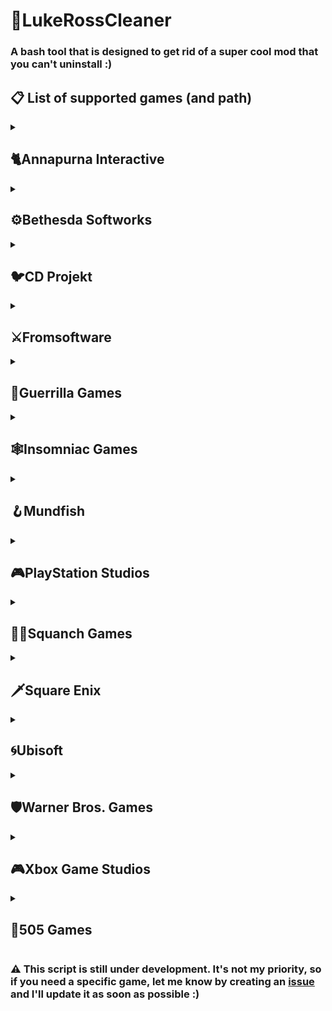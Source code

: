 # 🧼LukeRossCleaner
### A bash tool that is designed to get rid of a super cool mod that you can't uninstall :)

## 📋 List of supported games (and path)
<details>
  <summary><h2>🐈Annapurna Interactive</h2></summary>
  
  - Stray: `\Stray\Hk_project\Binaries\Win64`
</details>

<details>
  <summary><h2>⚙️Bethesda Softworks</h2></summary>
    
  - GhostwireTokyo: `\GhostwireTokyo` 
  - Indiana Jones and the Great Circle: `\Indiana Jones and the Great Circle\Content`
</details>

<details>
  <summary><h2>🐦CD Projekt</h2></summary>
  
  - Cyberpunk 2077: `\Cyberpunk 2077\Cyberpunk 2077\bin\x64`
</details>

<details>
  <summary><h2>⚔Fromsoftware</h2></summary>
  
  - Dark Souls: Remastered: `\DARK SOULS REMASTERED`
  - Elden Ring: `\ELDEN RING`
</details>

<details>
  <summary><h2>🦕Guerrilla Games</h2></summary>
  
  - Horizon Forbidden West: `\Horizon Forbidden West`
  - Horizon Zero Dawn: `\Horizon Zero Dawn`
</details>

<details>
  <summary><h2>🕸️Insomniac Games</h2></summary>
  
  - Marvel's Spider-Man Remastered: `\Spider-man Remastered`
  - Marvel's Spider-Man: Miles Morales: `\Marvel’s Spider-Man - Miles Morales`
</details>

<details>
  <summary><h2>🪝Mundfish</h2></summary>
  
  - Atomic Heart: `\Atomic Heart\AtomicHeart\Binaries\Win64`
</details>

<details>
  <summary><h2>🎮PlayStation Studios</h2></summary>

  - Ghost of Tsushima: `\Ghost of Tsushima DIRECTOR'S CUT`
  - Uncharted Legacy of Thieves Collection: `\UNCHARTED - Legacy of Thieves Collection`
</details>

<details>
  <summary><h2>🧑‍🚀Squanch Games</h2></summary>
  
  - High On Life: `\High on Life\Oregon\Binaries\Win64`
</details>

<details>
  <summary><h2>🗡️Square Enix</h2></summary>
  
  - Final Fantasy VII Remake: `Work in progress...`
</details>

<details>
  <summary><h2>🌀Ubisoft</h2></summary>
  
 Avatar: Frontiers of Pandora: `Work in progress...`
   ### FarCry:
  - FarCry New Dawn: `\Far Cry New Dawn\bin`
  - FarCry Primal: `\Far Cry - Primal\bin`
  - FarCry 4: `\Far Cry 4`
  - FarCry 5: `\Far Cry 5`
  - FarCry 6: `\Far Cry 6`
 ### Watch Dogs:
  - Watch Dogs: `\Watch_Dogs\bin`
  - Watch Dogs 2: `\Watch_Dogs 2\bin`

Star Wars Outlaws: `\Star Wars Outlaws`
</details>

<details>
  <summary><h2>🛡️Warner Bros. Games</h2></summary>
  
  - Hogwarts Legacy: `\Hogwarts Legacy\Phoenix\Binaries\Win64`
</details>

<details>
  <summary><h2>🎮Xbox Game Studios</h2></summary>
  
  - Grounded: `\Grounded\Maine\Binaries\Win64` 
</details>

<details>
  <summary><h2>🦿505 Games</h2></summary>
  
  - Ghostrunner: `\Ghostrunner\Ghostrunner\Binaries\Win64`
</details>



### ⚠️ This script is still under development. It's not my priority, so if you need a specific game, let me know by creating an [issue](https://github.com/Yelodress/LukeRossCleaner/issues) and I'll update it as soon as possible :)
